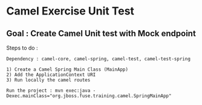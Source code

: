 Camel Exercise Unit Test
========================

Goal : Create Camel Unit test with Mock endpoint
------------------------------------------------

Steps to do :

    Dependency : camel-core, camel-spring, camel-test, camel-test-spring

    1) Create a Camel Spring Main Class (MainApp)
    2) Add the ApplicationContext URI
    3) Run locally the camel routes

    Run the project : mvn exec:java -Dexec.mainClass="org.jboss.fuse.training.camel.SpringMainApp"
